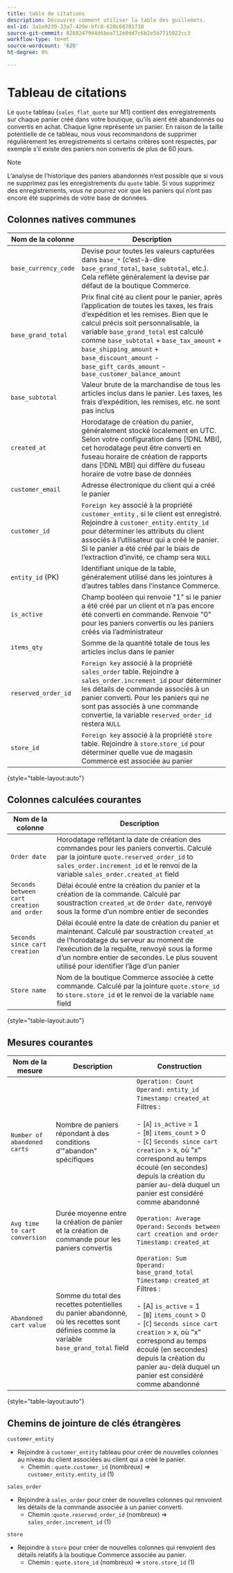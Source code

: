 ```yaml
---
title: table de citations
description: Découvrez comment utiliser la table des guillemets.
exl-id: 3a1e9239-33a7-429e-bfc8-628c68701710
source-git-commit: 82882479d4d6bea712e8dd7c6b2e5b7715022cc3
workflow-type: tm+mt
source-wordcount: '620'
ht-degree: 0%

---
```


# Tableau de citations

Le `quote` tableau (`sales_flat_quote` sur M1) contient des enregistrements sur chaque panier créé dans votre boutique, qu’ils aient été abandonnés ou convertis en achat. Chaque ligne représente un panier. En raison de la taille potentielle de ce tableau, nous vous recommandons de supprimer régulièrement les enregistrements si certains critères sont respectés, par exemple s’il existe des paniers non convertis de plus de 60 jours.

>[!NOTE]
>
>L’analyse de l’historique des paniers abandonnés n’est possible que si vous ne supprimez pas les enregistrements du `quote` table. Si vous supprimez des enregistrements, vous ne pourrez voir que les paniers qui n’ont pas encore été supprimés de votre base de données.

## Colonnes natives communes

| **Nom de la colonne** | **Description** |
|---|---|
| `base_currency_code` | Devise pour toutes les valeurs capturées dans `base_*` (c’est-à-dire `base_grand_total`, `base_subtotal`, etc.). Cela reflète généralement la devise par défaut de la boutique Commerce. |
| `base_grand_total` | Prix final cité au client pour le panier, après l’application de toutes les taxes, les frais d’expédition et les remises. Bien que le calcul précis soit personnalisable, la variable `base_grand_total` est calculé comme `base_subtotal` + `base_tax_amount` + `base_shipping_amount` + `base_discount_amount` - `base_gift_cards_amount` - `base_customer_balance_amount` |
| `base_subtotal` | Valeur brute de la marchandise de tous les articles inclus dans le panier. Les taxes, les frais d’expédition, les remises, etc. ne sont pas inclus |
| `created_at` | Horodatage de création du panier, généralement stocké localement en UTC. Selon votre configuration dans [!DNL MBI], cet horodatage peut être converti en fuseau horaire de création de rapports dans [!DNL MBI] qui diffère du fuseau horaire de votre base de données |
| `customer_email` | Adresse électronique du client qui a créé le panier |
| `customer_id` | `Foreign key` associé à la propriété `customer_entity` , si le client est enregistré. Rejoindre à `customer_entity.entity_id` pour déterminer les attributs du client associés à l’utilisateur qui a créé le panier. Si le panier a été créé par le biais de l’extraction d’invité, ce champ sera `NULL` |
| `entity_id` (PK) | Identifiant unique de la table, généralement utilisé dans les jointures à d’autres tables dans l’instance Commerce. |
| `is_active` | Champ booléen qui renvoie &quot;1&quot; si le panier a été créé par un client et n’a pas encore été converti en commande. Renvoie &quot;0&quot; pour les paniers convertis ou les paniers créés via l’administrateur |
| `items_qty` | Somme de la quantité totale de tous les articles inclus dans le panier |
| `reserved_order_id` | `Foreign key` associé à la propriété `sales_order` table. Rejoindre à `sales_order.increment_id` pour déterminer les détails de commande associés à un panier converti. Pour les paniers qui ne sont pas associés à une commande convertie, la variable `reserved_order_id` restera `NULL` |
| `store_id` | `Foreign key` associé à la propriété `store` table. Rejoindre à `store`.`store_id` pour déterminer quelle vue de magasin Commerce est associée au panier |

{style=&quot;table-layout:auto&quot;}

## Colonnes calculées courantes

| **Nom de la colonne** | **Description** |
|---|---|
| `Order date` | Horodatage reflétant la date de création des commandes pour les paniers convertis. Calculé par la jointure `quote.reserved_order_id` to `sales_order.increment_id` et le renvoi de la variable `sales_order.created_at` field |
| `Seconds between cart creation and order` | Délai écoulé entre la création du panier et la création de la commande. Calculé par soustraction `created_at` de `Order date`, renvoyé sous la forme d’un nombre entier de secondes |
| `Seconds since cart creation` | Délai écoulé entre la date de création du panier et maintenant. Calculé par soustraction `created_at` de l’horodatage du serveur au moment de l’exécution de la requête, renvoyé sous la forme d’un nombre entier de secondes. Le plus souvent utilisé pour identifier l’âge d’un panier |
| `Store name` | Nom de la boutique Commerce associée à cette commande. Calculé par la jointure `quote.store_id` to `store.store_id` et le renvoi de la variable `name` field |

{style=&quot;table-layout:auto&quot;}

## Mesures courantes

| **Nom de la mesure** | **Description** | **Construction** |
|---|---|---|
| `Number of abandoned carts` | Nombre de paniers répondant à des conditions d’&quot;abandon&quot; spécifiques | `Operation: Count`<br/>`Operand:` `entity_id`<br/>`Timestamp:` `created_at`<br/>Filtres :<br><br>- \[`A`\] `is_active` = 1<br>- \[`B`\] `items_count` > 0<br>- \[`C`\] `Seconds since cart creation` > x, où &quot;x&quot; correspond au temps écoulé (en secondes) depuis la création du panier au-delà duquel un panier est considéré comme abandonné |
| `Avg time to cart conversion` | Durée moyenne entre la création de panier et la création de commande pour les paniers convertis | `Operation: Average`<br>`Operand:` `Seconds between cart creation and order`<br>`Timestamp:` `created_at` |
| `Abandoned cart value` | Somme du total des recettes potentielles du panier abandonné, où les recettes sont définies comme la variable `base_grand_total` field | `Operation: Sum`<br>`Operand:` `base_grand_total`<br>`Timestamp:` `created_at`<br>Filtres :<br><br>- \[A\] `is_active` = 1<br>- \[`B`\] `items_count` > 0<br>- \[`C`\] `Seconds since cart creation` > x, où &quot;x&quot; correspond au temps écoulé (en secondes) depuis la création du panier au-delà duquel un panier est considéré comme abandonné |

{style=&quot;table-layout:auto&quot;}

## Chemins de jointure de clés étrangères

`customer_entity`

* Rejoindre à `customer_entity` tableau pour créer de nouvelles colonnes au niveau du client associées au client qui a créé le panier.
   * Chemin : `quote.customer_id` (nombreux) => `customer_entity.entity_id` (1)

`sales_order`

* Rejoindre à `sales_order` pour créer de nouvelles colonnes qui renvoient les détails de la commande associée à un panier converti.
   * Chemin :`quote.reserved_order_id` (nombreux) => `sales_order.increment_id` (1)

`store`

* Rejoindre à `store` pour créer de nouvelles colonnes qui renvoient des détails relatifs à la boutique Commerce associée au panier.
   * Chemin : `quote.store_id` (nombreux) => `store.store_id` (1)
